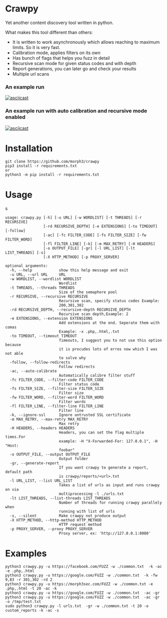 # Crawpy
Yet another content discovery tool written in python.

What makes this tool different than others:
* It is written to work asynchronously which allows reaching to maximum limits. So it is very fast.
* Calibration mode, applies filters on its own
* Has bunch of flags that helps you fuzz in detail
* Recursive scan mode for given status codes and with depth
* Report generations, you can later go and check your results
* Multiple url scans


### An example run
[![asciicast](https://asciinema.org/a/370172.svg)](https://asciinema.org/a/370172)

### An example run with auto calibration and recursive mode enabled
[![asciicast](https://asciinema.org/a/370486.svg)](https://asciinema.org/a/370486)


# Installation

```
git clone https://github.com/morph3/crawpy
pip3 install -r requirements.txt 
or
python3 -m pip install -r requirements.txt
```

# Usage
s
```
usage: crawpy.py [-h] [-u URL] [-w WORDLIST] [-t THREADS] [-r RECURSIVE]
                 [-rd RECURSIVE_DEPTH] [-e EXTENSIONS] [-to TIMEOUT] [-follow]
                 [-ac] [-fc FILTER_CODE] [-fs FILTER_SIZE] [-fw FILTER_WORD]
                 [-fl FILTER_LINE] [-k] [-m MAX_RETRY] [-H HEADERS]
                 [-o OUTPUT_FILE] [-gr] [-l URL_LIST] [-lt LIST_THREADS] [-s]
                 [-X HTTP_METHOD] [-p PROXY_SERVER]

optional arguments:
  -h, --help            show this help message and exit
  -u URL, --url URL     URL
  -w WORDLIST, --wordlist WORDLIST
                        Wordlist
  -t THREADS, --threads THREADS
                        Size of the semaphore pool
  -r RECURSIVE, --recursive RECURSIVE
                        Recursive scan, specify status codes Example:
                        200,301,302
  -rd RECURSIVE_DEPTH, --recursive-depth RECURSIVE_DEPTH
                        Recursive scan depth,Example: 2
  -e EXTENSIONS, --extension EXTENSIONS
                        Add extensions at the end. Seperate them with comas
                        Example: -x .php,.html,.txt
  -to TIMEOUT, --timeout TIMEOUT
                        Timeouts, I suggest you to not use this option because
                        it is procudes lots of erros now which I was not able
                        to solve why
  -follow, --follow-redirects
                        Follow redirects
  -ac, --auto-calibrate
                        Automatically calibre filter stuff
  -fc FILTER_CODE, --filter-code FILTER_CODE
                        Filter status code
  -fs FILTER_SIZE, --filter-size FILTER_SIZE
                        Filter size
  -fw FILTER_WORD, --filter-word FILTER_WORD
                        Filter words
  -fl FILTER_LINE, --filter-line FILTER_LINE
                        Filter line
  -k, --ignore-ssl      Ignore untrusted SSL certificate
  -m MAX_RETRY, --max-retry MAX_RETRY
                        Max retry
  -H HEADERS, --headers HEADERS
                        Headers, you can set the flag multiple times.For
                        example: -H "X-Forwarded-For: 127.0.0.1", -H "Host:
                        foobar"
  -o OUTPUT_FILE, --output OUTPUT_FILE
                        Output folder
  -gr, --generate-report
                        If you want crawpy to generate a report, default path
                        is crawpy/reports/<url>.txt
  -l URL_LIST, --list URL_LIST
                        Takes a list of urls as input and runs crawpy on via
                        multiprocessing -l ./urls.txt
  -lt LIST_THREADS, --list-threads LIST_THREADS
                        Number of threads for running crawpy parallely when
                        running with list of urls
  -s, --silent          Make crawpy not produce output
  -X HTTP_METHOD, --http-method HTTP_METHOD
                        HTTP request method
  -p PROXY_SERVER, --proxy PROXY_SERVER
                        Proxy server, ex: 'http://127.0.0.1:8080'
```


# Examples
```
python3 crawpy.py -u https://facebook.com/FUZZ -w ./common.txt  -k -ac  -e .php,.html
python3 crawpy.py -u https://google.com/FUZZ -w ./common.txt  -k -fw 9,83 -r 301,302 -rd 2
python3 crawpy.py -u https://morph3sec.com/FUZZ -w ./common.txt -e .php,.html -t 20 -ac -k
python3 crawpy.py -u https://google.com/FUZZ -w ./common.txt  -ac -gr
python3 crawpy.py -u https://google.com/FUZZ -w ./common.txt  -ac -gr -o /tmp/test.txt
sudo python3 crawpy.py -l urls.txt  -gr -w ./common.txt -t 20 -o custom_reports -k -ac -s
```

